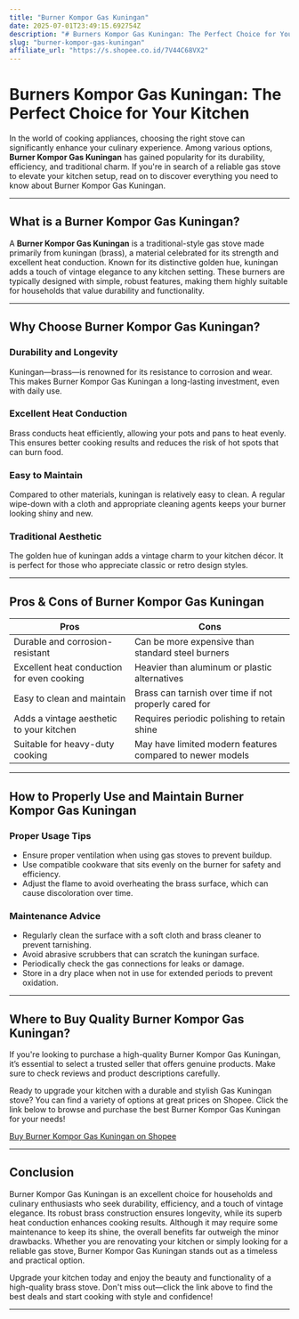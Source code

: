 ```yaml
---
title: "Burner Kompor Gas Kuningan"
date: 2025-07-01T23:49:15.692754Z
description: "# Burners Kompor Gas Kuningan: The Perfect Choice for Your Kitchen..."
slug: "burner-kompor-gas-kuningan"
affiliate_url: "https://s.shopee.co.id/7V44C68VX2"
---
```

# Burners Kompor Gas Kuningan: The Perfect Choice for Your Kitchen

In the world of cooking appliances, choosing the right stove can significantly enhance your culinary experience. Among various options, **Burner Kompor Gas Kuningan** has gained popularity for its durability, efficiency, and traditional charm. If you're in search of a reliable gas stove to elevate your kitchen setup, read on to discover everything you need to know about Burner Kompor Gas Kuningan.

---

## What is a Burner Kompor Gas Kuningan?

A **Burner Kompor Gas Kuningan** is a traditional-style gas stove made primarily from kuningan (brass), a material celebrated for its strength and excellent heat conduction. Known for its distinctive golden hue, kuningan adds a touch of vintage elegance to any kitchen setting. These burners are typically designed with simple, robust features, making them highly suitable for households that value durability and functionality.

---

## Why Choose Burner Kompor Gas Kuningan?

### Durability and Longevity

Kuningan—brass—is renowned for its resistance to corrosion and wear. This makes Burner Kompor Gas Kuningan a long-lasting investment, even with daily use.

### Excellent Heat Conduction

Brass conducts heat efficiently, allowing your pots and pans to heat evenly. This ensures better cooking results and reduces the risk of hot spots that can burn food.

### Easy to Maintain

Compared to other materials, kuningan is relatively easy to clean. A regular wipe-down with a cloth and appropriate cleaning agents keeps your burner looking shiny and new.

### Traditional Aesthetic

The golden hue of kuningan adds a vintage charm to your kitchen décor. It is perfect for those who appreciate classic or retro design styles.

---

## Pros & Cons of Burner Kompor Gas Kuningan

| **Pros** | **Cons** |
|------------|--------------|
| Durable and corrosion-resistant | Can be more expensive than standard steel burners |
| Excellent heat conduction for even cooking | Heavier than aluminum or plastic alternatives |
| Easy to clean and maintain | Brass can tarnish over time if not properly cared for |
| Adds a vintage aesthetic to your kitchen | Requires periodic polishing to retain shine |
| Suitable for heavy-duty cooking | May have limited modern features compared to newer models |

---

## How to Properly Use and Maintain Burner Kompor Gas Kuningan

### Proper Usage Tips

- Ensure proper ventilation when using gas stoves to prevent buildup.
- Use compatible cookware that sits evenly on the burner for safety and efficiency.
- Adjust the flame to avoid overheating the brass surface, which can cause discoloration over time.

### Maintenance Advice

- Regularly clean the surface with a soft cloth and brass cleaner to prevent tarnishing.
- Avoid abrasive scrubbers that can scratch the kuningan surface.
- Periodically check the gas connections for leaks or damage.
- Store in a dry place when not in use for extended periods to prevent oxidation.

---

## Where to Buy Quality Burner Kompor Gas Kuningan?

If you're looking to purchase a high-quality Burner Kompor Gas Kuningan, it’s essential to select a trusted seller that offers genuine products. Make sure to check reviews and product descriptions carefully.

Ready to upgrade your kitchen with a durable and stylish Gas Kuningan stove? You can find a variety of options at great prices on Shopee. Click the link below to browse and purchase the best Burner Kompor Gas Kuningan for your needs!

[Buy Burner Kompor Gas Kuningan on Shopee](https://s.shopee.co.id/7V44C68VX2)

---

## Conclusion

Burner Kompor Gas Kuningan is an excellent choice for households and culinary enthusiasts who seek durability, efficiency, and a touch of vintage elegance. Its robust brass construction ensures longevity, while its superb heat conduction enhances cooking results. Although it may require some maintenance to keep its shine, the overall benefits far outweigh the minor drawbacks. Whether you are renovating your kitchen or simply looking for a reliable gas stove, Burner Kompor Gas Kuningan stands out as a timeless and practical option.

Upgrade your kitchen today and enjoy the beauty and functionality of a high-quality brass stove. Don't miss out—click the link above to find the best deals and start cooking with style and confidence!

---